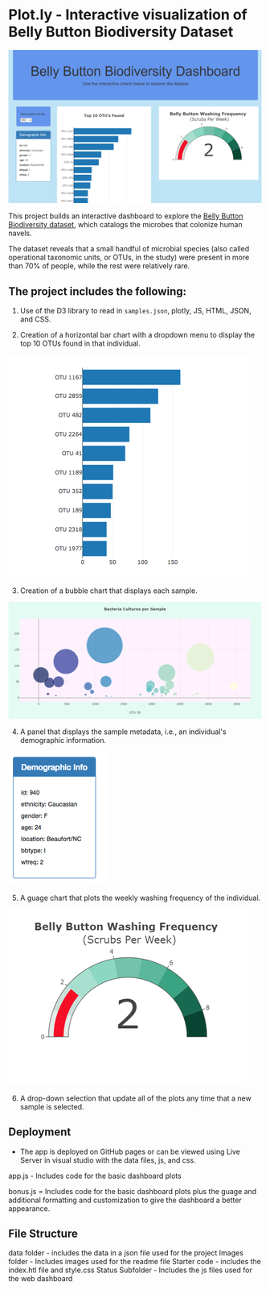 # Plot.ly - Interactive visualization of Belly Button Biodiversity Dataset

![screen shot](Images/Ploty_Biodiversity.png)

This project builds an interactive dashboard to explore the [Belly Button Biodiversity dataset](http://robdunnlab.com/projects/belly-button-biodiversity/), which catalogs the microbes that colonize human navels.

The dataset reveals that a small handful of microbial species (also called operational taxonomic units, or OTUs, in the study) were present in more than 70% of people, while the rest were relatively rare.

## The project includes the following:

1. Use of the D3 library to read in `samples.json`, plotly, JS, HTML, JSON, and CSS.

2. Creation of a horizontal bar chart with a dropdown menu to display the top 10 OTUs found in that individual.

  ![bar Chart](Images/hw01.png)

3. Creation of a bubble chart that displays each sample.

![Bubble Chart](Images/Bubble.png)

4. A panel that displays the sample metadata, i.e., an individual's demographic information.

![hw](Images/hw03.png)

5. A guage chart that plots the weekly washing frequency of the individual.

![Weekly Washing Frequency Gauge](Images/Guage.png)

6. A drop-down selection that update all of the plots any time that a new sample is selected.

## Deployment

* The app is deployed on GitHub pages or can be viewed using Live Server in visual studio with the data files, js, and css.
 

app.js - Includes code for the basic dashboard plots

bonus.js = Includes code for the basic dashboard plots plus the guage and additional formatting and customization to give the dashboard a better appearance.

## File Structure
data folder - includes the data in a json file used for the project
Images folder - Includes images used for the readme file
Starter code - includes the index.htl file and style.css
  Status Subfolder - Includes the js files used for the web dashboard